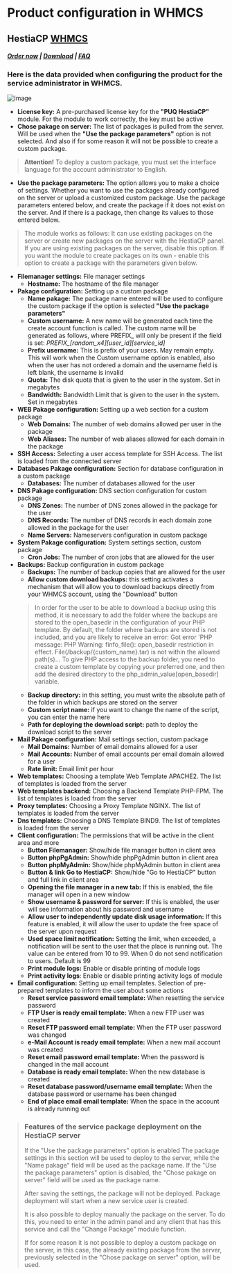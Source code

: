 # Product configuration in WHMCS

## HestiaCP **[WHMCS](https://puqcloud.com/link.php?id=77)**

##### [Order now](https://puqcloud.com/index.php?rp=/store/whmcs-module-hestiacp) | [Download](https://download.puqcloud.com/WHMCS/servers/PUQ_WHMCS-HestiaCP/) | [FAQ](https://faq.puqcloud.com/) 

### Here is the data provided when configuring the product for the service administrator in WHMCS.

![image](https://user-images.githubusercontent.com/81689153/234537994-108c297a-d84e-4955-9c3c-6586f5d615f4.png)

- **License key:** A pre-purchased license key for the **"PUQ HestiaCP"** module. For the module to work correctly, the key must be active
- **Chose pakage on server:** The list of packages is pulled from the server. Will be used when the **"Use the package parameters"** option is not selected. And also if for some reason it will not be possible to create a custom package.  
>**Attention!** To deploy a custom package, you must set the interface language for the account administrator to English.
- **Use the package parameters:** The option allows you to make a choice of settings. Whether you want to use the packages already configured on the server or upload a customized custom package. Use the package parameters entered below, and create the package if it does not exist on the server. And if there is a package, then change its values to those entered below. 
>The module works as follows: It can use existing packages on the server or create new packages on the server with the HestiaCP panel. If you are using existing packages on the server, disable this option. If you want the module to create packages on its own - enable this option to create a package with the parameters given below.
- **Filemanager settings:** File manager settings  
    - **Hostname:** The hostname of the file manager
- **Pakage configuration:** Setting up a custom package  
    - **Name pakage:** The package name entered will be used to configure the custom package if the option is selected **"Use the package parameters"**
    - **Custom username:** A new name will be generated each time the create account function is called.
The custom name will be generated as follows, where PREFIX_ will only be present if the field is set: *PREFIX_[*random_x4*]_[*user_id*]_[*service_id*]*
    - **Prefix username:** This is prefix of your users. May remain empty. This will work when the Custom username option is enabled, also when the user has not ordered a domain and the username field is left blank, the username is invalid
    - **Quota:** The disk quota that is given to the user in the system. Set in megabytes
    - **Bandwidth:** Bandwidth Limit that is given to the user in the system. Set in megabytes
- **WEB Pakage configuration:** Setting up a web section for a custom package 
    - **Web Domains:** The number of web domains allowed per user in the package
    - **Web Aliases:** The number of web aliases allowed for each domain in the package
- **SSH Access:** Selecting a user access template for SSH Access. The list is loaded from the connected server
- **Databases Pakage configuration:** Section for database configuration in a custom package 
    - **Databases:** The number of databases allowed for the user
- **DNS Pakage configuration:** DNS section configuration for custom package 
    - **DNS Zones:** The number of DNS zones allowed in the package for the user
    - **DNS Records:** The number of DNS records in each domain zone allowed in the package for the user
    - **Name Servers:** Nameservers configuration in custom package
- **System Pakage configuration:** System settings section, custom package 
    - **Cron Jobs:** The number of cron jobs that are allowed for the user
- **Backups:** Backup configuration in custom package 
    - **Backups:** The number of backup copies that are allowed for the user
    - **Allow custom download backups:** this setting activates a mechanism that will allow you to download backups directly from your WHMCS account, using the "Download" button
    >In order for the user to be able to download a backup using this method, it is necessary to add the folder where the backups are stored to the open_basedir in the configuration of your PHP template. By default, the folder where backups are stored is not included, and you are likely to receive an error: Got error 'PHP message: PHP Warning: finfo_file(): open_basedir restriction in effect. File(/backup/{custom_name}.tar) is not within the allowed path(s)... To give PHP access to the backup folder, you need to create a custom template by copying your preferred one, and then add the desired directory to the php_admin_value[open_basedir] variable.
    - **Backup directory:** in this setting, you must write the absolute path of the folder in which backups are stored on the server
    - **Custom script name:** if you want to change the name of the script, you can enter the name here
    - **Path for deploying the download script:** path to deploy the download script to the server
- **Mail Pakage configuration:** Mail settings section, custom package 
    - **Mail Domains:** Number of email domains allowed for a user
    - **Mail Accounts:** Number of email accounts per email domain allowed for a user
    - **Rate limit:** Email limit per hour
- **Web templates:** Choosing a template Web Template APACHE2. The list of templates is loaded from the server
- **Web templates backend:** Choosing a Backend Template PHP-FPM. The list of templates is loaded from the server
- **Proxy templates:** Choosing a Proxy Template NGINX. The list of templates is loaded from the server  
- **Dns templates:** Choosing a DNS Template BIND9. The list of templates is loaded from the server  
- **Client configuration:** The permissions that will be active in the client area and more  
    - **Button Filemanager:** Show/hide file manager button in client area  
    - **Button phpPgAdmin:** Show/hide phpPgAdmin button in client area
    - **Button phpMyAdmin:** Show/hide phpMyAdmin button in client area  
    - **Button & link Go to HestiaCP:** Show/hide "Go to HestiaCP" button and full link in client area  
    - **Opening the file manager in a new tab:** If this is enabled, the file manager will open in a new window
    - **Show username & password for server:** If this is enabled, the user will see information about his password and username
    - **Allow user to independently update disk usage information:** If this feature is enabled, it will allow the user to update the free space of the server upon request
    - **Used space limit notification:** Setting the limit, when exceeded, a notification will be sent to the user that the place is running out. The value can be entered from 10 to 99. When 0 do not send notification to users. Default is 99  
    - **Print module logs:** Enable or disable printing of module logs  
    - **Print activity logs**: Enable or disable printing activity logs of module
- **Email configuration:** Setting up email templates. Selection of pre-prepared templates to inform the user about some actions  
    - **Reset service password email template:** When resetting the service password  
    - **FTP User is ready email template:** When a new FTP user was created  
    - **Reset FTP password email template:** When the FTP user password was changed  
    - **e-Mail Account is ready email template:** When a new mail account was created  
    - **Reset email password email template:** When the password is changed in the mail account  
    - **Database is ready email template:** When the new database is created  
    - **Reset database password/username email template:** When the database password or username has been changed  
    - **End of place email email template:** When the space in the account is already running out

> ### Features of the service package deployment on the HestiaCP server
>
>If the "Use the package parameters" option is enabled The package settings in this section will be used to deploy to the server, while the "Name pakage" field will be used as the package name. If the "Use the package parameters" option is disabled, the "Chose pakage on server" field will be used as the package name.
>
>After saving the settings, the package will not be deployed. Package deployment will start when a new service user is created.
>
>It is also possible to deploy manually the package on the server. To do this, you need to enter in the admin panel and any client that has this service and call the "Change Package" module function.
>
>If for some reason it is not possible to deploy a custom package on the server, in this case, the already existing package from the server, previously selected in the "Chose package on server" option, will be used.
